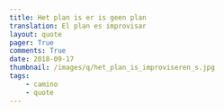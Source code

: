 ```yaml
---
title: Het plan is er is geen plan
translation: El plan es improvisar
layout: quote
pager: True
comments: True
date: 2018-09-17
thumbnail: /images/q/het_plan_is_improviseren_s.jpg
tags:
    - camino
    - quote
---
```


